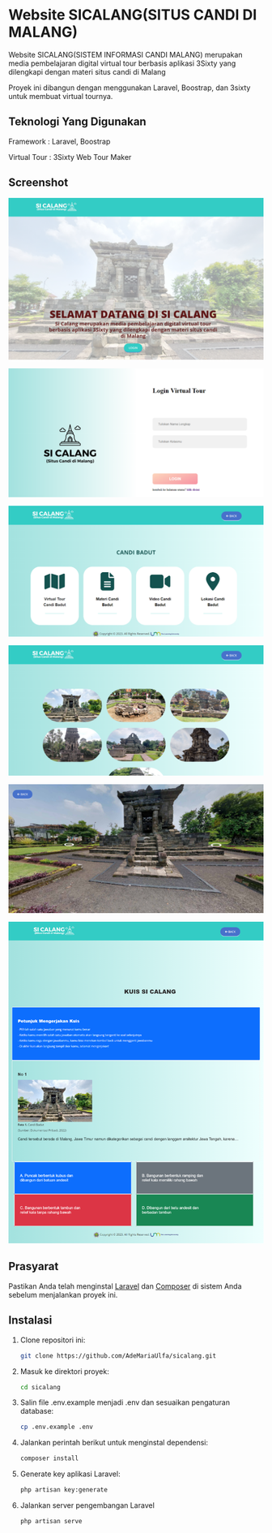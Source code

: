 # Website SICALANG(SITUS CANDI DI MALANG)

Website SICALANG(SISTEM INFORMASI CANDI MALANG) merupakan media pembelajaran digital virtual tour berbasis aplikasi 3Sixty yang dilengkapi dengan materi situs candi di Malang

Proyek ini dibangun dengan menggunakan Laravel, Boostrap, dan 3sixty untuk membuat virtual tournya.
## Teknologi Yang Digunakan 

Framework : Laravel, Boostrap

Virtual Tour : 3Sixty Web Tour Maker

## Screenshot

![Halaman Landing](img/ss-landing.png)

![Halaman Login](img/ss-login.png)

![Halaman Candi](img/ss-candi.png)

![Halaman VT](img/ss-virtual-tour.png)

![Halaman VT](img/ss-virtual-tour-detail.png)

![Halaman Kuis](img/ss-kuis.png)


## Prasyarat

Pastikan Anda telah menginstal [Laravel](https://laravel.com/) dan [Composer](https://getcomposer.org/) di sistem Anda sebelum menjalankan proyek ini.



## Instalasi

1. Clone repositori ini:

   ```bash
   git clone https://github.com/AdeMariaUlfa/sicalang.git
   ```
   
2. Masuk ke direktori proyek:

   ```bash
   cd sicalang
   ```

3. Salin file .env.example menjadi .env dan sesuaikan pengaturan database:

   ```bash
   cp .env.example .env
   ```

4. Jalankan perintah berikut untuk menginstal dependensi:

   ```bash
   composer install
   ```


5. Generate key aplikasi Laravel:

   ```bash
   php artisan key:generate
   ```

6. Jalankan server pengembangan Laravel

   ```bash
   php artisan serve
   ```
